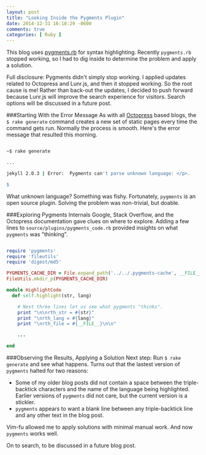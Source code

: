 ```yaml
---
layout: post
title: "Looking Inside the Pygments Plugin"
date: 2014-12-31 16:18:29 -0600
comments: true
categories: [ Ruby ]
---
```

This blog uses [pygments.rb](https://rubygems.org/gems/pygments.rb) for syntax highlighting. Recently `pygments.rb` stopped working, so I had to dig inside to determine the problem and apply a solution.

Full disclosure: Pygments didn't simply stop working. I applied updates related to Octopress and Lunr.js, and then it stopped working. So the root cause is me! Rather than back-out the updates, I decided to push forward because Lunr.js will improve the search experience for visitors. Search options will be discussed in a future post.

###Starting With the Error Message
As with all [Octopress](http://octopress.org/) based blogs, the `$ rake generate` command creates a new set of static pages every time the command gets run. Normally the process is smooth. Here's the error message that resulted this morning.

``` bash

~$ rake generate

...

jekyll 2.0.3 | Error:  Pygments can't parse unknown language: </p>.

$ 

```

What unknown language? Something was fishy. Fortunately, `pygments` is an open source plugin. Solving the problem was non-trivial, but doable.

<!--more-->

###Exploring Pygments Internals
Google, Stack Overflow, and the Octopress documentation gave clues on where to explore. Adding a few lines to `source/plugins/pygments_code.rb` provided insights on what `pygments` was "thinking".

``` ruby

require 'pygments'
require 'fileutils'
require 'digest/md5'

PYGMENTS_CACHE_DIR = File.expand_path('../../.pygments-cache', __FILE__)
FileUtils.mkdir_p(PYGMENTS_CACHE_DIR)

module HighlightCode
  def self.highlight(str, lang)

    # Next three lines let us see what pygments "thinks".
    print "\n\nrth_str = #{str}"
    print "\nrth_lang = #{lang}"
    print "\nrth_file = #{__FILE__}\n\n"

    ...

end

```

###Observing the Results, Applying a Solution
Next step: Run `$ rake generate` and see what happens. Turns out that the lastest version of `pygments` halted for two reasons:

* Some of my older blog posts did not contain a space between the triple-backtick characters and the name of the language being highlighted. Earlier versions of `pygments` did not care, but the current version is a stickler.
* `pygments` appears to want a blank line between any triple-backtick line and any other text in the blog post.

Vim-fu allowed me to apply solutions with minimal manual work. And now `pygments` works well.

On to search, to be discussed in a future blog post.

